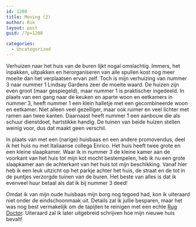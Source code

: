 ```yaml
---
id: 1208
title: Moving (2)
author: Rik
layout: post
guid: /?p=1208

categories:
  - Uncategorized
---
```

Verhuizen naar het huis van de buren lijkt nogal omslachtig. Immers, het inpakken, uitpakken en herorganiseren van alle spullen kost nog meer moeite dan het verplaatsen ervan zelf. Toch is mijn verhuizing van nummer 3 naar nummer 1 Lindsay Gardens zeer de moeite waard. De huizen zijn even groot (maar gespiegeld), maar nummer 1 is praktischer ingedeeld. In plaats van een gang naar de keuken en aparte woon en eetkamers in nummer 3, heeft nummer 1 een klein halletje met een gecombineerde woon en eetkamer. Niet alleen veel gezelliger, maar ook ruimer en veel lichter met ramen aan twee kanten. Daarnaast heeft nummer 1 een aanbouw die als schuur dienstdoet, hartstikke handig. De tuinen van beide huizen stellen weinig voor, dus dat maakt geen verschil.

In plaats van met een (narige) huisbaas en een andere promovendus, deel ik het huis nu met Italiaanse collega Enrico. Het huis heeft twee grote en een kleine slaapkamer. Waar ik in nummer 3 de kleine kamer aan de voorkant van het huis tot mijn kot mocht bestempelen, heb ik nu een grote slaapkamer aan de achterkant van het huis tot mijn beschikking. Vanaf hier heb ik een leuk uitzicht op het parkje achter het huis, de straat en de tot in de puntjes verzorgde tuinen van de buren. Het beste van alles is dat ik evenveel huur betaal als dat ik bij nummer 3 deed!

Omdat ik van mijn oude huisbaas mijn borg nog tegoed had, kon ik uiteraard niet onder de eindschoonmaak uit. Details zal ik jullie besparen, maar het was nog best vermakelijk om de tapijten te reinigen met een echte [Rug Doctor][1]. Uiteraard zal ik later uitgebreid schrijven hoe mijn nieuwe huis bevalt!

 [1]: http://www.rugdoctor.com/